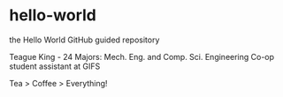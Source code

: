 # hello-world
the Hello World GitHub guided repository

Teague King - 24
Majors: Mech. Eng. and Comp. Sci.
Engineering Co-op student assistant at GIFS

Tea > Coffee > Everything!
